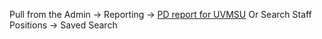 Pull from the Admin -> Reporting ->  [PD report for UVMSU](https://www.uvmjobs.com/hr/export_definitions/47)
Or Search Staff Positions -> Saved Search 

